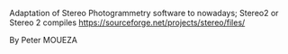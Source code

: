 Adaptation of Stereo Photogrammetry software to nowadays; Stereo2 or Stereo 2 compiles
https://sourceforge.net/projects/stereo/files/


By Peter MOUEZA